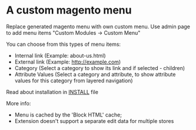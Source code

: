 # A custom magento menu

Replace generated magento menu with own custom menu.
Use admin page to add menu items "Custom Modules -> Custom Menu"

You can choose from this types of menu items:
* Internal link (Example: about-us.html)
* External link (Example: http://example.com)
* Category (Select a category to show its link and if selected - children)
* Attribute Values (Select a category and attribute, to show attribute values for this category from layered navigation)


Read about installation in [INSTALL](https://github.com/hws47a/VF_CustomMenu/blob/master/INSTALL) file

More info:
* Menu is cached by the 'Block HTML' cache;
* Extension doesn't support a separate edit data for multiple stores